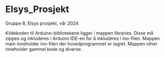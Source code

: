 # Elsys_Prosjekt
Gruppe 8, Elsys prosjekt, vår 2024

Kildekoden til Arduino-bibliotekene ligger i mappen libraries. Disse må zippes og inkluderes i Arduino IDE-en for å inkluderes i ino-filen.
Mappen main inneholder ino-filen der hovedprogrammet er lagret.
Mappen other inneholder gammel kode og diverse.
